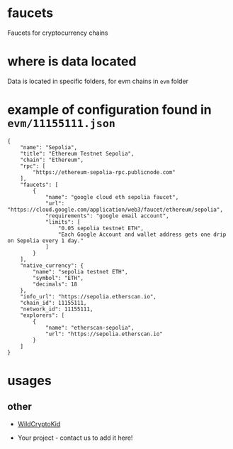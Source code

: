 # faucets
Faucets for cryptocurrency chains

# where is data located
Data is located in specific folders, for evm chains in `evm` folder

# example of configuration found in `evm/11155111.json`
```
{
    "name": "Sepolia",
    "title": "Ethereum Testnet Sepolia",
    "chain": "Ethereum",
    "rpc": [
        "https://ethereum-sepolia-rpc.publicnode.com"
    ],
    "faucets": [
        {
            "name": "google cloud eth sepolia faucet",
            "url": "https://cloud.google.com/application/web3/faucet/ethereum/sepolia",
            "requirements": "google email account",
            "limits": [
                "0.05 sepolia testnet ETH",
                "Each Google Account and wallet address gets one drip on Sepolia every 1 day."
            ]
        }
    ],
    "native_currency": {
        "name": "sepolia testnet ETH",
        "symbol": "ETH",
        "decimals": 18
    },
    "info_url": "https://sepolia.etherscan.io",
    "chain_id": 11155111,
    "network_id": 11155111,
    "explorers": [
        {
            "name": "etherscan-sepolia",
            "url": "https://sepolia.etherscan.io"
        }
    ]
}
```

# usages
## other
 * [WildCryptoKid](https://wildcryptokid.com/)
   
 * Your project - contact us to add it here!
